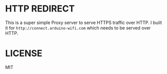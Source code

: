 # HTTP REDIRECT
This is a super simple Proxy server to serve HTTPS traffic over HTTP. I built it for `http://connect.arduino-wifi.com` which needs to be served over HTTP. 


# LICENSE
MIT
